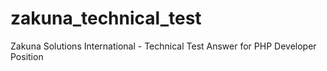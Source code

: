 # zakuna_technical_test
Zakuna Solutions International - Technical Test Answer for PHP Developer Position
